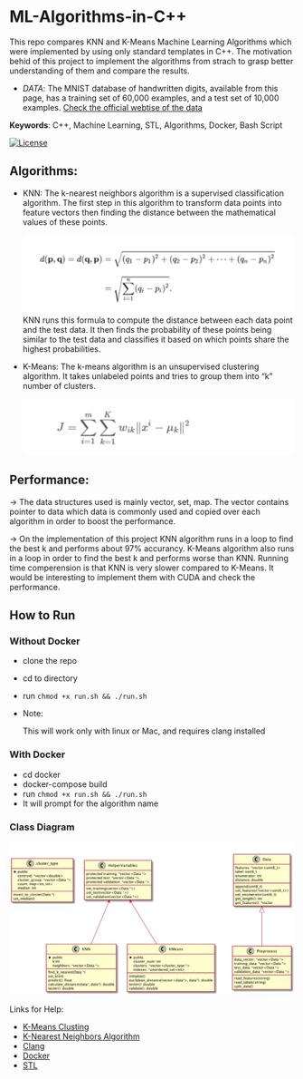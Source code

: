 # ML-Algorithms-in-C++

This repo compares KNN and K-Means Machine Learning Algorithms which were implemented by using only standard templates in C++. The motivation behid of this project to implement the algorithms from strach to grasp better understanding of them and compare the results.


* _DATA_: The MNIST database of handwritten digits, available from this page, has a training set of 60,000 examples, and a test set of 10,000 examples. [Check the official webtise of the data](http://yann.lecun.com/exdb/mnist/)

__Keywords__: C++, Machine Learning, STL, Algorithms, Docker, Bash Script

[![License](https://img.shields.io/github/license/mashape/apistatus.svg)](https://opensource.org/licenses/MIT) 

## Algorithms:

* KNN: The k-nearest neighbors algorithm is a supervised classification algorithm. The first step in this algorithm to transform data points into feature vectors then finding the distance between the mathematical values of these points. 

    ![](docs/images/knn-formula.png)
    KNN runs this formula to compute the distance between each data point and the test data. It then finds the probability of these points being similar to the test data and classifies it based on which points share the highest probabilities.

* K-Means: The k-means algorithm is an unsupervised clustering algorithm. It takes unlabeled points and tries to group them into “k” number of clusters.

    ![](docs/images/k-means-formula.png)

## Performance:

-> The data structures used is mainly vector, set, map. The vector contains pointer to data which data is commonly used and copied over each algorithm in order to boost the performance. 

-> On the implementation of this project KNN algorithm runs in a loop to find the best k and performs about 97% accurancy. K-Means algorithm also runs in a loop in order to find the best k and performs worse than KNN. Running time comperension is that KNN is very slower compared to K-Means. It would be interesting to implement them with CUDA and check the performance. 


## How to Run

### Without Docker

* clone the repo
* cd to directory
* run `chmod +x run.sh && ./run.sh`
* Note:

    This will work only with linux or Mac, and requires clang installed
### With Docker

* cd docker
* docker-compose build
* run `chmod +x run.sh && ./run.sh`
* It will prompt for the algorithm name 



### Class Diagram

![](docs/images/class-diagram.png)


Links for Help:

* [K-Means Clusting](https://towardsdatascience.com/understanding-k-means-clustering-in-machine-learning-6a6e67336aa1)
* [K-Nearest Neighbors Algorithm](https://towardsdatascience.com/machine-learning-basics-with-the-k-nearest-neighbors-algorithm-6a6e71d01761)
* [Clang](https://clang.llvm.org)
* [Docker](https://docker-curriculum.com)
* [STL](http://www.cplusplus.com/reference/stl/)